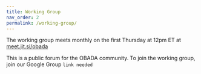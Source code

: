 ```yaml
---
title: Working Group
nav_order: 2
permalink: /working-group/
---
```


The working group meets monthly on the first Thursday at 12pm ET at [meet.jit.si/obada](meet.jit.si/obada)

This is a public forum for the OBADA community.   To join the working group, join our Google Group `link needed`
